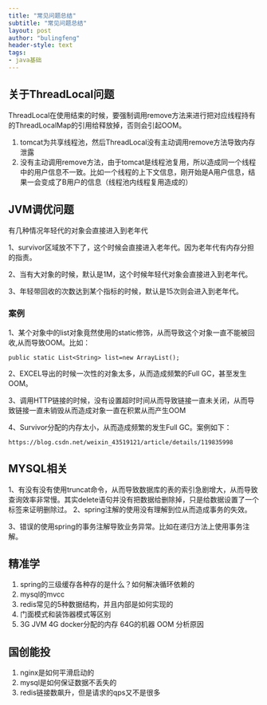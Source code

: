 ```yaml
---
title: "常见问题总结"
subtitle: "常见问题总结"
layout: post
author: "bulingfeng"
header-style: text
tags:
- java基础
---
```


## 关于ThreadLocal问题

ThreadLocal在使用结束的时候，要强制调用remove方法来进行把对应线程持有的ThreadLocalMap的引用给释放掉，否则会引起OOM。

1. tomcat为共享线程池，然后ThreadLocal没有主动调用remove方法导致内存泄露
2. 没有主动调用remove方法，由于tomcat是线程池复用，所以造成同一个线程中的用户信息不一致。比如一个线程的上下文信息，刚开始是A用户信息，结果一会变成了B用户的信息（线程池内线程复用造成的）

## JVM调优问题

有几种情况年轻代的对象会直接进入到老年代

1、survivor区域放不下了，这个时候会直接进入老年代。因为老年代有内存分担的指责。

2、当有大对象的时候，默认是1M，这个时候年轻代对象会直接进入到老年代。

3、年轻带回收的次数达到某个指标的时候，默认是15次则会进入到老年代。

### 案例

1、某个对象中的list对象竟然使用的static修饰，从而导致这个对象一直不能被回收,从而导致OOM。比如：

`public static List<String> list=new ArrayList();`

2、EXCEL导出的时候一次性的对象太多，从而造成频繁的Full GC，甚至发生OOM。

3、调用HTTP链接的时候，没有设置超时时间从而导致链接一直未关闭，从而导致链接一直未销毁从而造成对象一直在积累从而产生OOM

4、Survivor分配的内存太小，从而造成频繁的发生Full GC。案例如下：

```
https://blog.csdn.net/weixin_43519121/article/details/119835998
```

## MYSQL相关

1、有没有没有使用truncat命令，从而导致数据库的表的索引急剧增大，从而导致查询效率非常慢。其实delete语句并没有把数据给删除掉，只是给数据设置了一个标签来证明删除过。
2、spring注解的使用没有理解到位从而造成事务的失效。

3、错误的使用spring的事务注解导致业务异常。比如在递归方法上使用事务注解。


## 精准学
1. spring的三级缓存各种存的是什么？如何解决循环依赖的
2. mysql的mvcc
3. redis常见的5种数据结构，并且内部是如何实现的
4. 门面模式和装饰器模式等区别
4. 3G JVM 4G docker分配的内存 64G的机器 OOM 分析原因

## 国创能投
1. nginx是如何平滑启动的
2. mysql是如何保证数据不丢失的
3. redis链接数飙升，但是请求的qps又不是很多